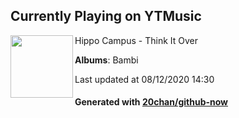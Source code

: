 ## Currently Playing on YTMusic

[<img align="left" width="100" src="https://lh3.googleusercontent.com/1CRmLpxeYRwkXlk78TlrJ4kiSBaI8pk4NmIIdCefEZuspIvmSCj2NZDnWHiqw0DgA4FTh9gC3qUIWrs">](https://music.youtube.com/channel/UCCCpqFMJafXJp57JNh1psiA)

Hippo Campus - Think It Over

**Albums**: Bambi

Last updated at 08/12/2020 14:30

#### Generated with [20chan/github-now](https://github.com/20chan/github-now)


<!--
**20chan/20chan** is a ✨ _special_ ✨ repository because its `README.md` (this file) appears on your GitHub profile.

Here are some ideas to get you started:

- 🔭 I’m currently working on ...
- 🌱 I’m currently learning ...
- 👯 I’m looking to collaborate on ...
- 🤔 I’m looking for help with ...
- 💬 Ask me about ...
- 📫 How to reach me: ...
- 😄 Pronouns: ...
- ⚡ Fun fact: ...
-->
